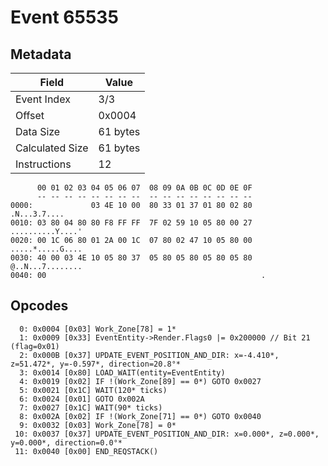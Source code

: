 # Event 65535

## Metadata

| Field           | Value    |
|-----------------|----------|
| Event Index     | 3/3      |
| Offset          | 0x0004   |
| Data Size       | 61 bytes |
| Calculated Size | 61 bytes |
| Instructions    | 12       |

```
      00 01 02 03 04 05 06 07  08 09 0A 0B 0C 0D 0E 0F
      -- -- -- -- -- -- -- --  -- -- -- -- -- -- -- --
0000:             03 4E 10 00  80 33 01 37 01 80 02 80      .N...3.7....
0010: 03 80 04 80 80 F8 FF FF  7F 02 59 10 05 80 00 27  ..........Y....'
0020: 00 1C 06 80 01 2A 00 1C  07 80 02 47 10 05 80 00  .....*.....G....
0030: 40 00 03 4E 10 05 80 37  05 80 05 80 05 80 05 80  @..N...7........
0040: 00                                                .               
```

## Opcodes

```
  0: 0x0004 [0x03] Work_Zone[78] = 1*
  1: 0x0009 [0x33] EventEntity->Render.Flags0 |= 0x200000 // Bit 21 (flag=0x01)
  2: 0x000B [0x37] UPDATE_EVENT_POSITION_AND_DIR: x=-4.410*, z=51.472*, y=-0.597*, direction=20.8°*
  3: 0x0014 [0x80] LOAD_WAIT(entity=EventEntity)
  4: 0x0019 [0x02] IF !(Work_Zone[89] == 0*) GOTO 0x0027
  5: 0x0021 [0x1C] WAIT(120* ticks)
  6: 0x0024 [0x01] GOTO 0x002A
  7: 0x0027 [0x1C] WAIT(90* ticks)
  8: 0x002A [0x02] IF !(Work_Zone[71] == 0*) GOTO 0x0040
  9: 0x0032 [0x03] Work_Zone[78] = 0*
 10: 0x0037 [0x37] UPDATE_EVENT_POSITION_AND_DIR: x=0.000*, z=0.000*, y=0.000*, direction=0.0°*
 11: 0x0040 [0x00] END_REQSTACK()
```

